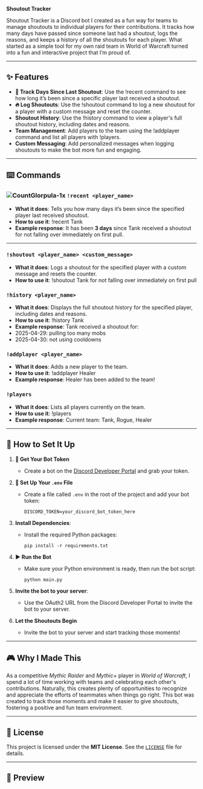 **Shoutout Tracker**

Shoutout Tracker is a Discord bot I created as a fun way for teams to manage shoutouts to individual players for their contributions. It tracks how many days have passed since someone last had a shoutout, logs the reasons, and keeps a history of all the shoutouts for each player. What started as a simple tool for my own raid team in World of Warcraft turned into a fun and interactive project that I’m proud of.

---

## ✨ Features

- **📅 Track Days Since Last Shoutout**: Use the !recent command to see how long it’s been since a specific player last received a shoutout.
- **🔥 Log Shoutouts**: Use the !shoutout command to log a new shoutout for a player with a custom message and reset the counter.
- **Shoutout History**: Use the !history command to view a player's full shoutout history, including dates and reasons.
- **Team Management**: Add players to the team using the !addplayer command and list all players with !players.
- **Custom Messaging**: Add personalized messages when logging shoutouts to make the bot more fun and engaging.

---

## ⌨️ Commands

### ![CountGlorpula-1x](https://github.com/user-attachments/assets/e6d65b63-7583-4a2c-8368-1b4961601543) `!recent <player_name>`
- **What it does**: Tells you how many days it’s been since the specified player last received shoutout.
- **How to use it**: 
!recent Tank
- **Example response**:
It has been **3 days** since Tank received a shoutout for not falling over immediately on first pull.

---

### `!shoutout <player_name> <custom_message>`
- **What it does**: Logs a shoutout for the specified player with a custom message and resets the counter.
- **How to use it**: 
!shoutout Tank for not falling over immediately on first pull

### `!history <player_name>`
- **What it does**: Displays the full shoutout history for the specified player, including dates and reasons.
- **How to use it**: 
!history Tank
- **Example response**:
Tank received a shoutout for:
- 2025-04-29: pulling too many mobs
- 2025-04-30: not using cooldowns

### `!addplayer <player_name>`
- **What it does**: Adds a new player to the team.
- **How to use it**:
!addplayer Healer
- **Example response**:
Healer has been added to the team!

### `!players`
- **What it does**: Lists all players currently on the team.
- **How to use it**:
!players
- **Example response**:
Current team: Tank, Rogue, Healer

---

## 🚀 How to Set It Up

1. **🔑 Get Your Bot Token**  
   - Create a bot on the [Discord Developer Portal](https://discord.com/developers/applications) and grab your token.

2. **📂 Set Up Your `.env` File**  
   - Create a file called `.env` in the root of the project and add your bot token:
     ```env
     DISCORD_TOKEN=your_discord_bot_token_here
     ```

3. **Install Dependencies**:
   - Install the required Python packages:
      ```
      pip install -r requirements.txt
      ```

4. **▶️ Run the Bot**  
   - Make sure your Python environment is ready, then run the bot script:
     ```bash
     python main.py
     ```

5. **Invite the bot to your server**:
   - Use the OAuth2 URL from the Discord Developer Portal to invite the bot to your server.

6. **Let the Shoutouts Begin**
   - Invite the bot to your server and start tracking those moments!

---

## 🎮 Why I Made This

As a competitive *Mythic Raider* and *Mythic+* player in *World of Warcraft*, I spend a lot of time working with teams and celebrating each other's contributions. Naturally, this creates plenty of opportunities to recognize and appreciate the efforts of teammates when things go right. This bot was created to track those moments and make it easier to give shoutouts, fostering a positive and fun team environment.

---

## 📜 License

This project is licensed under the **MIT License**. See the [`LICENSE`](LICENSE) file for details.

---

## 📸 Preview


